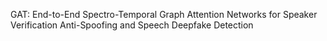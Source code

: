 GAT: End-to-End Spectro-Temporal Graph Attention Networks for Speaker Verification Anti-Spoofing and Speech Deepfake Detection

